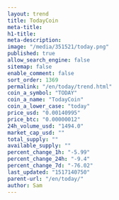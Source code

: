 ```yaml
---
layout: trend
title: TodayCoin
meta-title: 
h1-title: 
meta-description: 
image: "/media/351521/today.png"
published: true
allow_search_engine: false
sitemap: false
enable_comment: false
sort_order: 1369
permalink: "/en/today/trend.html"
coin_a_symbol: "TODAY"
coin_a_name: "TodayCoin"
coin_a_lower_case: "today"
price_usd: "0.00140995"
price_btc: "0.00000012"
24h_volume_usd: "1494.0"
market_cap_usd: ""
total_supply: ""
available_supply: ""
percent_change_1h: "-5.99"
percent_change_24h: "-9.4"
percent_change_7d: "-76.02"
last_updated: "1517140750"
parent-url: "/en/today/"
author: Sam
---
```


